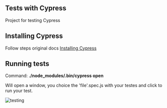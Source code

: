 ## Tests with Cypress

Project for testing Cypress


## Installing Cypress

Follow steps original docs [Installing Cypress](https://docs.cypress.io/guides/getting-started/installing-cypress.html#Installing)

## Running tests

Command: **./node_modules/.bin/cypress open**

Will open a window, you choice the 'file'.spec.js with your testes and click to run your test.

![testing](https://user-images.githubusercontent.com/4941701/53200689-ecaa6280-3600-11e9-8291-263657710113.png)
